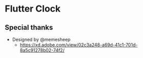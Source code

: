 # Flutter Clock

## Special thanks

- Designed by @memesheep
  - https://xd.adobe.com/view/02c3a248-a69d-41c1-701d-8a5c91278b02-74f2/
